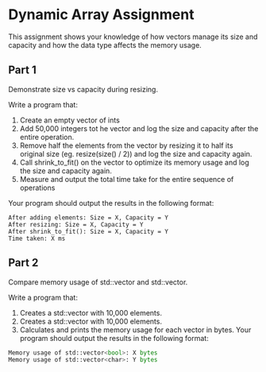 # Dynamic Array Assignment

This assignment shows your knowledge of how vectors manage its size and capacity and how the data type affects the memory usage.

## Part 1

Demonstrate size vs capacity during resizing.

Write a program that:
1. Create an empty vector of ints
2. Add 50,000 integers tot he vector and log the size and capacity after the entire operation.
3. Remove half the elements from the vector by resizing it to half its original size (eg. resize(size() / 2)) and log the size and capacity again.
4. Call shrink_to_fit() on the vector to optimize its memory usage and log the size and capacity again.
5. Measure and output the total time take for the entire sequence of operations

Your program should output the results in the following format:
``` 
After adding elements: Size = X, Capacity = Y
After resizing: Size = X, Capacity = Y
After shrink_to_fit(): Size = X, Capacity = Y
Time taken: X ms
```


## Part 2

Compare memory usage of std::vector<bool> and std::vector<char>.

Write a program that:
1. Creates a std::vector<bool> with 10,000 elements.
2. Creates a std::vector<char> with 10,000 elements.
3. Calculates and prints the memory usage for each vector in bytes.
Your program should output the results in the following format:

```python
Memory usage of std::vector<bool>: X bytes
Memory usage of std::vector<char>: Y bytes
```
